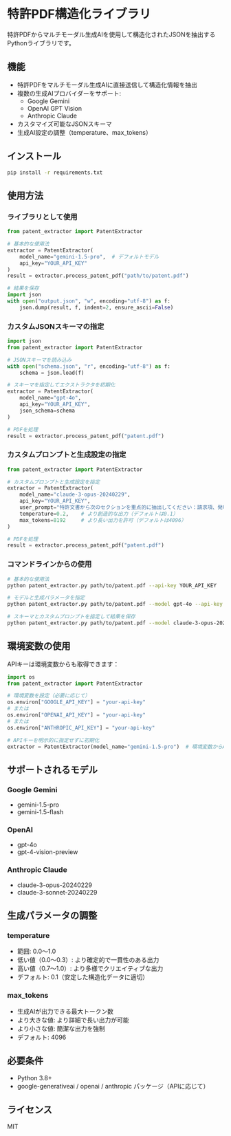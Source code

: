 # 特許PDF構造化ライブラリ

特許PDFからマルチモーダル生成AIを使用して構造化されたJSONを抽出するPythonライブラリです。

## 機能

- 特許PDFをマルチモーダル生成AIに直接送信して構造化情報を抽出
- 複数の生成AIプロバイダーをサポート:
  - Google Gemini
  - OpenAI GPT Vision
  - Anthropic Claude
- カスタマイズ可能なJSONスキーマ
- 生成AI設定の調整（temperature、max_tokens）

## インストール

```bash
pip install -r requirements.txt
```

## 使用方法

### ライブラリとして使用

```python
from patent_extractor import PatentExtractor

# 基本的な使用法
extractor = PatentExtractor(
    model_name="gemini-1.5-pro",  # デフォルトモデル
    api_key="YOUR_API_KEY"
)
result = extractor.process_patent_pdf("path/to/patent.pdf")

# 結果を保存
import json
with open("output.json", "w", encoding="utf-8") as f:
    json.dump(result, f, indent=2, ensure_ascii=False)
```

### カスタムJSONスキーマの指定

```python
import json
from patent_extractor import PatentExtractor

# JSONスキーマを読み込み
with open("schema.json", "r", encoding="utf-8") as f:
    schema = json.load(f)

# スキーマを指定してエクストラクタを初期化
extractor = PatentExtractor(
    model_name="gpt-4o",
    api_key="YOUR_API_KEY",
    json_schema=schema
)

# PDFを処理
result = extractor.process_patent_pdf("patent.pdf")
```

### カスタムプロンプトと生成設定の指定

```python
from patent_extractor import PatentExtractor

# カスタムプロンプトと生成設定を指定
extractor = PatentExtractor(
    model_name="claude-3-opus-20240229",
    api_key="YOUR_API_KEY",
    user_prompt="特許文書から次のセクションを重点的に抽出してください：請求項、発明の詳細な説明、図面の簡単な説明",
    temperature=0.2,    # より創造的な出力（デフォルトは0.1）
    max_tokens=8192     # より長い出力を許可（デフォルトは4096）
)

# PDFを処理
result = extractor.process_patent_pdf("patent.pdf")
```

### コマンドラインからの使用

```bash
# 基本的な使用法
python patent_extractor.py path/to/patent.pdf --api-key YOUR_API_KEY

# モデルと生成パラメータを指定
python patent_extractor.py path/to/patent.pdf --model gpt-4o --api-key YOUR_API_KEY --temperature 0.3 --max-tokens 8192

# スキーマとカスタムプロンプトを指定して結果を保存
python patent_extractor.py path/to/patent.pdf --model claude-3-opus-20240229 --api-key YOUR_API_KEY --schema schema.json --prompt "カスタム指示" --output result.json
```

## 環境変数の使用

APIキーは環境変数からも取得できます：

```python
import os
from patent_extractor import PatentExtractor

# 環境変数を設定（必要に応じて）
os.environ["GOOGLE_API_KEY"] = "your-api-key"
# または
os.environ["OPENAI_API_KEY"] = "your-api-key"
# または
os.environ["ANTHROPIC_API_KEY"] = "your-api-key"

# APIキーを明示的に指定せずに初期化
extractor = PatentExtractor(model_name="gemini-1.5-pro")  # 環境変数からAPIキーを取得
```

## サポートされるモデル

### Google Gemini
- gemini-1.5-pro
- gemini-1.5-flash

### OpenAI
- gpt-4o
- gpt-4-vision-preview

### Anthropic Claude
- claude-3-opus-20240229
- claude-3-sonnet-20240229

## 生成パラメータの調整

### temperature
- 範囲: 0.0〜1.0
- 低い値（0.0〜0.3）: より確定的で一貫性のある出力
- 高い値（0.7〜1.0）: より多様でクリエイティブな出力
- デフォルト: 0.1（安定した構造化データに適切）

### max_tokens
- 生成AIが出力できる最大トークン数
- より大きな値: より詳細で長い出力が可能
- より小さな値: 簡潔な出力を強制
- デフォルト: 4096

## 必要条件

- Python 3.8+
- google-generativeai / openai / anthropic パッケージ（APIに応じて）

## ライセンス

MIT

